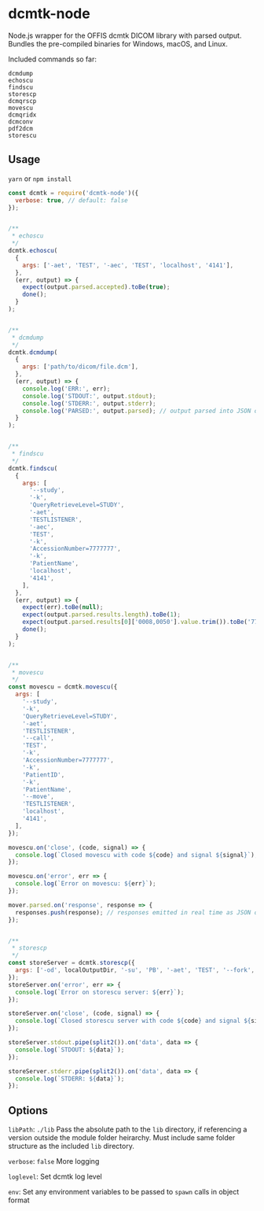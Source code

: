 # dcmtk-node

Node.js wrapper for the OFFIS dcmtk DICOM library with parsed output. Bundles the pre-compiled binaries for Windows, macOS, and Linux.

Included commands so far:

```
dcmdump
echoscu
findscu
storescp
dcmqrscp
movescu
dcmqridx
dcmconv
pdf2dcm
storescu
```

## Usage
`yarn`
or
`npm install`

```js
const dcmtk = require('dcmtk-node')({
  verbose: true, // default: false
});


/**
 * echoscu
 */
dcmtk.echoscu(
  {
    args: ['-aet', 'TEST', '-aec', 'TEST', 'localhost', '4141'],
  },
  (err, output) => {
    expect(output.parsed.accepted).toBe(true);
    done();
  }
);


/**
 * dcmdump
 */
dcmtk.dcmdump(
  {
    args: ['path/to/dicom/file.dcm'],
  },
  (err, output) => {
    console.log('ERR:', err);
    console.log('STDOUT:', output.stdout);
    console.log('STDERR:', output.stderr);
    console.log('PARSED:', output.parsed); // output parsed into JSON object
  }
);


/**
 * findscu
 */
dcmtk.findscu(
  {
    args: [
      '--study',
      '-k',
      'QueryRetrieveLevel=STUDY',
      '-aet',
      'TESTLISTENER',
      '-aec',
      'TEST',
      '-k',
      'AccessionNumber=7777777',
      '-k',
      'PatientName',
      'localhost',
      '4141',
    ],
  },
  (err, output) => {
    expect(err).toBe(null);
    expect(output.parsed.results.length).toBe(1);
    expect(output.parsed.results[0]['0008,0050'].value.trim()).toBe('7777777');
    done();
  }
);


/**
 * movescu
 */
const movescu = dcmtk.movescu({
  args: [
    '--study',
    '-k',
    'QueryRetrieveLevel=STUDY',
    '-aet',
    'TESTLISTENER',
    '--call',
    'TEST',
    '-k',
    'AccessionNumber=7777777',
    '-k',
    'PatientID',
    '-k',
    'PatientName',
    '--move',
    'TESTLISTENER',
    'localhost',
    '4141',
  ],
});

movescu.on('close', (code, signal) => {
  console.log(`Closed movescu with code ${code} and signal ${signal}`);
});

movescu.on('error', err => {
  console.log(`Error on movescu: ${err}`);
});

mover.parsed.on('response', response => {
  responses.push(response); // responses emitted in real time as JSON objects
});


/**
 * storescp
 */
const storeServer = dcmtk.storescp({
  args: ['-od', localOutputDir, '-su', 'PB', '-aet', 'TEST', '--fork', storeServerPort],
});
storeServer.on('error', err => {
  console.log(`Error on storescu server: ${err}`);
});

storeServer.on('close', (code, signal) => {
  console.log(`Closed storescu server with code ${code} and signal ${signal}`);
});

storeServer.stdout.pipe(split2()).on('data', data => {
  console.log(`STDOUT: ${data}`);
});

storeServer.stderr.pipe(split2()).on('data', data => {
  console.log(`STDERR: ${data}`);
});
```

## Options
`libPath`: `./lib` Pass the absolute path to the `lib` directory, if referencing a version outside the
module folder heirarchy. Must include same folder structure as the included `lib` directory.

`verbose`: `false` More logging

`loglevel`: Set dcmtk log level

`env`: Set any environment variables to be passed to `spawn` calls in object format
